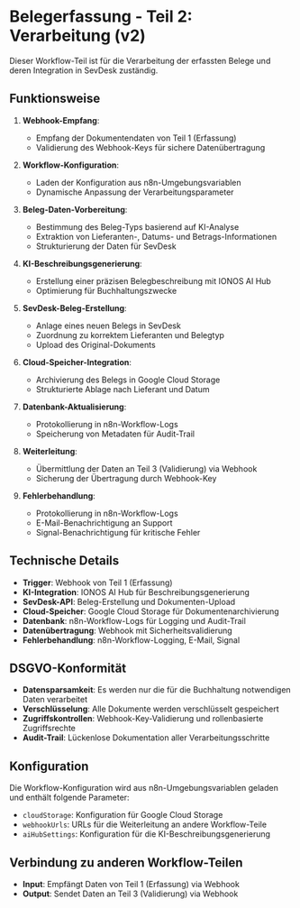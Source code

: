 # Belegerfassung - Teil 2: Verarbeitung (v2)

Dieser Workflow-Teil ist für die Verarbeitung der erfassten Belege und deren Integration in SevDesk zuständig.

## Funktionsweise

1. **Webhook-Empfang**:
   - Empfang der Dokumentendaten von Teil 1 (Erfassung)
   - Validierung des Webhook-Keys für sichere Datenübertragung

2. **Workflow-Konfiguration**:
   - Laden der Konfiguration aus n8n-Umgebungsvariablen
   - Dynamische Anpassung der Verarbeitungsparameter

3. **Beleg-Daten-Vorbereitung**:
   - Bestimmung des Beleg-Typs basierend auf KI-Analyse
   - Extraktion von Lieferanten-, Datums- und Betrags-Informationen
   - Strukturierung der Daten für SevDesk

4. **KI-Beschreibungsgenerierung**:
   - Erstellung einer präzisen Belegbeschreibung mit IONOS AI Hub
   - Optimierung für Buchhaltungszwecke

5. **SevDesk-Beleg-Erstellung**:
   - Anlage eines neuen Belegs in SevDesk
   - Zuordnung zu korrektem Lieferanten und Belegtyp
   - Upload des Original-Dokuments

6. **Cloud-Speicher-Integration**:
   - Archivierung des Belegs in Google Cloud Storage
   - Strukturierte Ablage nach Lieferant und Datum

7. **Datenbank-Aktualisierung**:
   - Protokollierung in n8n-Workflow-Logs
   - Speicherung von Metadaten für Audit-Trail

8. **Weiterleitung**:
   - Übermittlung der Daten an Teil 3 (Validierung) via Webhook
   - Sicherung der Übertragung durch Webhook-Key

9. **Fehlerbehandlung**:
    - Protokollierung in n8n-Workflow-Logs
    - E-Mail-Benachrichtigung an Support
    - Signal-Benachrichtigung für kritische Fehler

## Technische Details

- **Trigger**: Webhook von Teil 1 (Erfassung)
- **KI-Integration**: IONOS AI Hub für Beschreibungsgenerierung
- **SevDesk-API**: Beleg-Erstellung und Dokumenten-Upload
- **Cloud-Speicher**: Google Cloud Storage für Dokumentenarchivierung
- **Datenbank**: n8n-Workflow-Logs für Logging und Audit-Trail
- **Datenübertragung**: Webhook mit Sicherheitsvalidierung
- **Fehlerbehandlung**: n8n-Workflow-Logging, E-Mail, Signal

## DSGVO-Konformität

- **Datensparsamkeit**: Es werden nur die für die Buchhaltung notwendigen Daten verarbeitet
- **Verschlüsselung**: Alle Dokumente werden verschlüsselt gespeichert
- **Zugriffskontrollen**: Webhook-Key-Validierung und rollenbasierte Zugriffsrechte
- **Audit-Trail**: Lückenlose Dokumentation aller Verarbeitungsschritte

## Konfiguration

Die Workflow-Konfiguration wird aus n8n-Umgebungsvariablen geladen und enthält folgende Parameter:

- `cloudStorage`: Konfiguration für Google Cloud Storage
- `webhookUrls`: URLs für die Weiterleitung an andere Workflow-Teile
- `aiHubSettings`: Konfiguration für die KI-Beschreibungsgenerierung

## Verbindung zu anderen Workflow-Teilen

- **Input**: Empfängt Daten von Teil 1 (Erfassung) via Webhook
- **Output**: Sendet Daten an Teil 3 (Validierung) via Webhook
